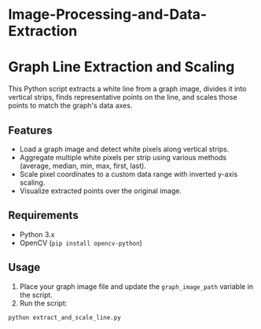 # Image-Processing-and-Data-Extraction
# Graph Line Extraction and Scaling

This Python script extracts a white line from a graph image, divides it into vertical strips, finds representative points on the line, and scales those points to match the graph's data axes.

## Features

- Load a graph image and detect white pixels along vertical strips.
- Aggregate multiple white pixels per strip using various methods (average, median, min, max, first, last).
- Scale pixel coordinates to a custom data range with inverted y-axis scaling.
- Visualize extracted points over the original image.

## Requirements

- Python 3.x
- OpenCV (`pip install opencv-python`)

## Usage

1. Place your graph image file and update the `graph_image_path` variable in the script.
2. Run the script:

```bash
python extract_and_scale_line.py
